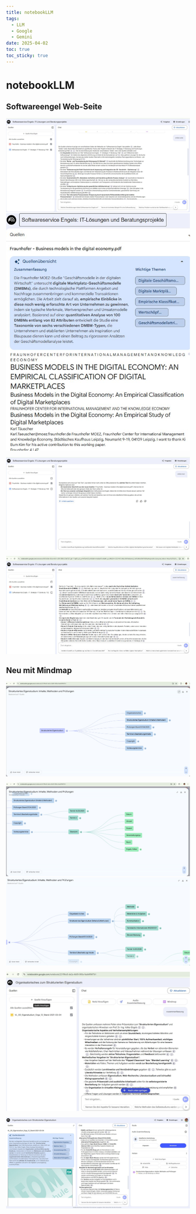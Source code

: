 ```yaml
---
title: notebookLLM
tags:
  - LLM
  - Google
  - Gemini
date: 2025-04-02
toc: true
toc_sticky: true
---
```


# notebookLLM
## Softwareengel Web-Seite 
![](../_asset/2025-04-02-notebookLLM-20250402125928.jpg)
![](../_asset/2025-04-02-notebookLLM-20250402125945.jpg)


![](../_asset/2025-04-02-notebookLLM-20250402130032.jpg)

![](../_asset/2025-04-02-notebookLLM-20250402130058.jpg)


## Neu mit Mindmap
![](../_asset/2025-04-02-notebookLLM-20250402130522.jpg)


![](../_asset/2025-04-02-notebookLLM-20250402130545.jpg)
![](../_asset/2025-04-02-notebookLLM-20250402130557.jpg)

![](../_asset/2025-04-02-notebookLLM-20250402130635.jpg)


![](../_asset/2025-04-02-notebookLLM-20250402130717.jpg)
